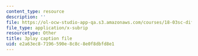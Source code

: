 ```yaml
---
content_type: resource
description: ''
file: https://ol-ocw-studio-app-qa.s3.amazonaws.com/courses/18-03sc-differential-equations-fall-2011/e2a63ec87196590e8c8c8e0f8dbfd8e1_SioXozu-Loo.vtt
file_type: application/x-subrip
resourcetype: Other
title: 3play caption file
uid: e2a63ec8-7196-590e-8c8c-8e0f8dbfd8e1
---
```


